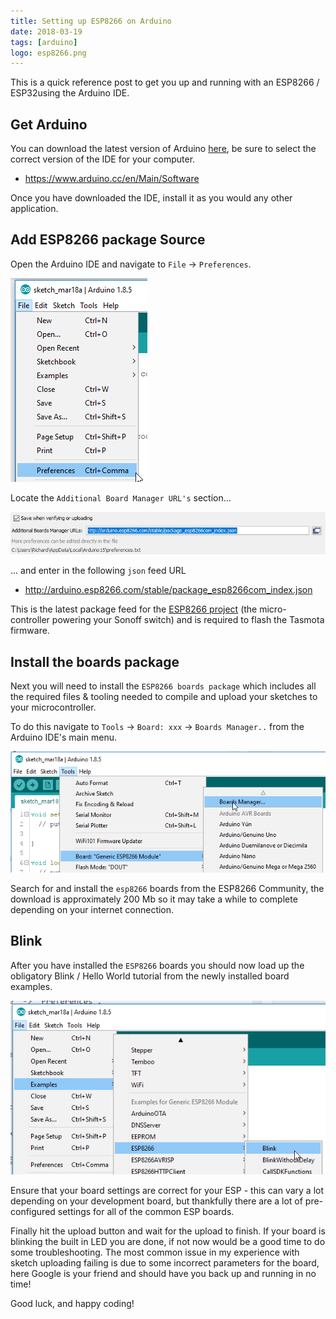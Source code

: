 ```yaml
---
title: Setting up ESP8266 on Arduino
date: 2018-03-19
tags: [arduino]
logo: esp8266.png
---
```


This is a quick reference post to get you up and running with an ESP8266 / ESP32using the Arduino IDE.

## Get Arduino
You can download the latest version of Arduino [here](https://www.arduino.cc/en/software), be sure to select the correct version of the IDE for your computer.

- https://www.arduino.cc/en/Main/Software

Once you have downloaded the IDE, install it as you would any other application.

## Add ESP8266 package Source
Open the Arduino IDE and navigate to `File` -> `Preferences`.

<img src="./001.png" alt="" />

Locate the `Additional Board Manager URL's` section...

<img src="./002.png" alt="" />

... and enter in the following `json` feed URL

- http://arduino.esp8266.com/stable/package_esp8266com_index.json

This is the latest package feed for the [ESP8266 project](https://github.com/esp8266/Arduino) (the micro-controller powering your Sonoff switch) and is required to flash the Tasmota firmware.

## Install the boards package
Next you will need to install the `ESP8266 boards package` which includes all the required files & tooling needed to compile and upload your sketches to your microcontroller.

To do this navigate to `Tools` -> `Board: xxx` -> `Boards Manager..` from the Arduino IDE's main menu.

<img src="./003.png" alt="" />

Search for and install the `esp8266` boards from the ESP8266 Community, the download is approximately 200 Mb so it may take a while to complete depending on your internet connection.

## Blink
After you have installed the `ESP8266` boards you should now load up the obligatory Blink / Hello World tutorial from the newly installed board examples.

<img src="./004.png" alt="" />

Ensure that your board settings are correct for your ESP - this can vary a lot depending on your development board, but thankfully there are a lot of pre-configured settings for all of the common ESP boards.

Finally hit the upload button and wait for the upload to finish. If your board is blinking the built in LED you are done, if not now would be a good time to do some troubleshooting. The most common issue in my experience with sketch uploading failing is due to some incorrect parameters for the board, here Google is your friend and should have you back up and running in no time!

Good luck, and happy coding!
